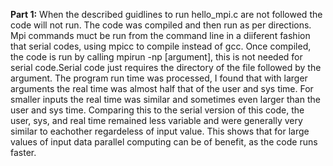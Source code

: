 **Part 1:**
When the described guidlines to run hello_mpi.c are not followed the code will not run. The code was compiled and then run as per directions. Mpi commands muct be run from the command line in a diiferent fashion that serial codes, using mpicc to compile instead of gcc. Once compiled, the code is run by calling mpirun -np [argument], this is not needed for serial code.Serial code just requires the directory of the file followed by the argument. 
The program run time was processed, I found that with larger arguments the real time was almost half that of the user and sys time. For smaller inputs the real time was similar and sometimes even larger than the user and sys time.
Comparing this to the serial version of this code, the user, sys, and real time remained less variable and were generally very similar to eachother regardeless of input value. This shows that for large values of input data parallel computing can be of benefit, as the code runs faster.
